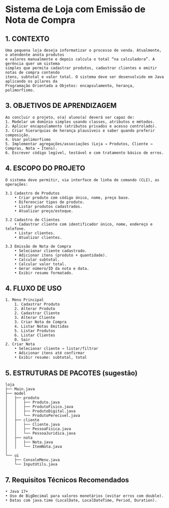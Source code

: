 # Sistema de Loja com Emissão de Nota de Compra

## 1. CONTEXTO
    Uma pequena loja deseja informatizar o processo de venda. Atualmente, o atendente anota produtos
    e valores manualmente e depois calcula o total “na calculadora”. A gerência quer um sistema
    simples que permita cadastrar produtos, cadastrar clientes e emitir notas de compra contendo
    itens, subtotal e valor total. O sistema deve ser desenvolvido em Java aplicando os pilares da
    Programação Orientada a Objetos: encapsulamento, herança, polimorfismo.


   
## 3. OBJETIVOS DE APRENDIZAGEM
    Ao concluir o projeto, o(a) aluno(a) deverá ser capaz de:
    1. Modelar um domínio simples usando classes, atributos e métodos.
    2. Aplicar encapsulamento (atributos privados e acesso controlado).
    3. Criar hierarquias de herança plausíveis e saber quando preferir composição.
    4. Usar polimorfismo
    5. Implementar agregações/associações (Loja → Produtos, Cliente → Compras, Nota → Itens).
    6. Escrever código legível, testável e com tratamento básico de erros.



## 4. ESCOPO DO PROJETO
    O sistema deve permitir, via interface de linha de comando (CLI), as operações:
   
    3.1 Cadastro de Produtos
        • Criar produto com código único, nome, preço base.
        • Diferenciar tipos de produto.
        • Listar produtos cadastrados.
        • Atualizar preço/estoque.

    3.2 Cadastro de Clientes
        • Cadastrar cliente com identificador único, nome, endereço e telefone.
        • Listar clientes.
        • Atualizar clientes.

    3.3 Emissão de Nota de Compra
        • Selecionar cliente cadastrado.
        • Adicionar itens (produto + quantidade).
        • Calcular subtotal.
        • Calcular valor total.
        • Gerar número/ID da nota e data.
        • Exibir resumo formatado.


   
## 4. FLUXO DE USO
    1. Menu Principal
        1. Cadastrar Produto
        2. Alterar Produto
        2. Cadastrar Cliente
        3. Alterar Cliente
        3. Criar Nota de Compra
        4. Listar Notas Emitidas
        5. Listar Produtos
        6. Listar Clientes
        0. Sair
    2. Criar Nota
        • Selecionar cliente → listar/filtrar
        • Adicionar itens até confirmar
        • Exibir resumo: subtotal, total



## 5. ESTRUTURAS DE PACOTES (sugestão)
    loja
    ├── Main.java
    ├── model
    │   ├── produto
    │   │   ├── Produto.java
    │   │   ├── ProdutoFisico.java
    │   │   ├── ProdutoDigital.java
    │   │   └── ProdutoPerecivel.java
    │   ├── cliente
    │   │   ├── Cliente.java
    │   │   ├── PessoaFisica.java
    │   │   └── PessoaJuridica.java
    │   ├── nota
    │   │   ├── Nota.java
    │   │   └── ItemNota.java
    │
    └── ui
        ├── ConsoleMenu.java
        └── InputUtils.java


   
## 7. Requisitos Técnicos Recomendados
    • Java 17+
    • Uso de BigDecimal para valores monetários (evitar erros com double).
    • Datas com java.time (LocalDate, LocalDateTime, Period, Duration).
